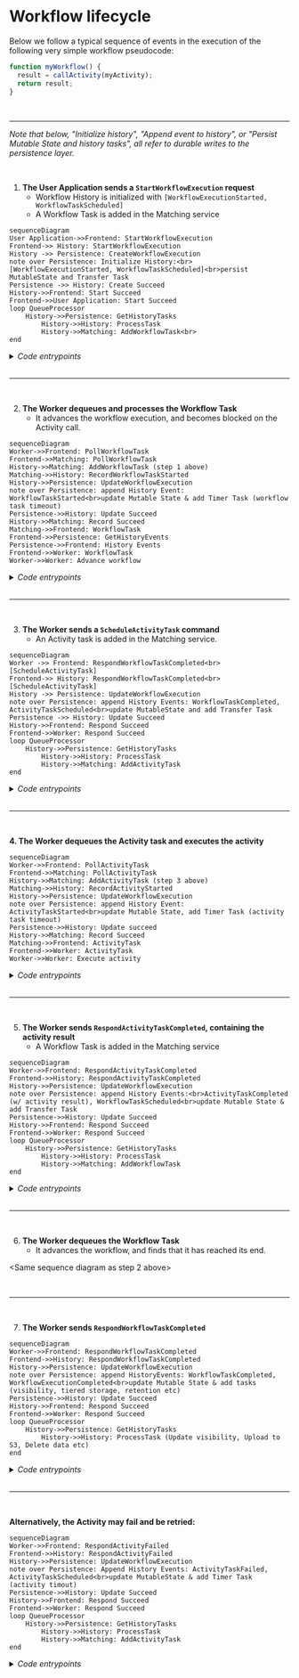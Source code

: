 # Workflow lifecycle

Below we follow a typical sequence of events in the execution of the following very simple workflow pseudocode:

```javascript
function myWorkflow() {
  result = callActivity(myActivity);
  return result;
}
```

<br>

---

_Note that below, "Initialize history", "Append event to history", or "Persist Mutable State and history tasks", all refer to durable writes to the persistence layer._

<br>

1. **The User Application sends a `StartWorkflowExecution` request**
   - Workflow History is initialized with `[WorkflowExecutionStarted, WorkflowTaskScheduled]`
   - A Workflow Task is added in the Matching service

```mermaid
sequenceDiagram
User Application->>Frontend: StartWorkflowExecution
Frontend->> History: StartWorkflowExecution
History ->> Persistence: CreateWorkflowExecution
note over Persistence: Initialize History:<br>[WorkflowExecutionStarted, WorkflowTaskScheduled]<br>persist MutableState and Transfer Task
Persistence ->> History: Create Succeed
History->>Frontend: Start Succeed
Frontend->>User Application: Start Succeed
loop QueueProcessor
    History->>Persistence: GetHistoryTasks
		History->>History: ProcessTask
		History->>Matching: AddWorkflowTask<br>
end
```

<details>
<summary><i>Code entrypoints</i></summary>

- History service [`StartWorkflow` handler](https://github.com/temporalio/temporal/blob/ef49189005b5323c532264287af6c08a447aab8a/service/history/api/startworkflow/api.go#L157).
- History service [queue processors](https://github.com/temporalio/temporal/blob/ef49189005b5323c532264287af6c08a447aab8a/service/history/history_engine.go#L303) and [transfer task queue processor](https://github.com/temporalio/temporal/blob/ef49189005b5323c532264287af6c08a447aab8a/service/history/queues/queue_immediate.go#L150).

</details>
<br>

---

<br>

2. **The Worker dequeues and processes the Workflow Task**
   - It advances the workflow execution, and becomes blocked on the Activity call.

```mermaid
sequenceDiagram
Worker->>Frontend: PollWorkflowTask
Frontend->>Matching: PollWorkflowTask
History->>Matching: AddWorkflowTask (step 1 above)
Matching->>History: RecordWorkflowTaskStarted
History->>Persistence: UpdateWorkflowExecution
note over Persistence: append History Event: WorkflowTaskStarted<br>update Mutable State & add Timer Task (workflow task timeout)
Persistence->>History: Update Succeed
History->>Matching: Record Succeed
Matching->>Frontend: WorkflowTask
Frontend->>Persistence: GetHistoryEvents
Persistence->>Frontend: History Events
Frontend->>Worker: WorkflowTask
Worker->>Worker: Advance workflow
```

<details>
<summary><i>Code entrypoints</i></summary>

- History service [`RecordWorkflowTaskStarted` handler](https://github.com/temporalio/temporal/blob/ef49189005b5323c532264287af6c08a447aab8a/service/history/handler.go#L319)

</details>
<br>

---

<br>

3. **The Worker sends a `ScheduleActivityTask` command**
   - An Activity task is added in the Matching service.

```mermaid
sequenceDiagram
Worker ->> Frontend: RespondWorkflowTaskCompleted<br>[ScheduleActivityTask]
Frontend->> History: RespondWorkflowTaskCompleted<br>[ScheduleActivityTask]
History ->> Persistence: UpdateWorkflowExecution
note over Persistence: append History Events: WorkflowTaskCompleted, ActivityTaskScheduled<br>update MutableState and add Transfer Task
Persistence ->> History: Update Succeed
History->>Frontend: Respond Succeed
Frontend->>Worker: Respond Succeed
loop QueueProcessor
    History->>Persistence: GetHistoryTasks
		History->>History: ProcessTask
		History->>Matching: AddActivityTask
end
```

<details>
<summary><i>Code entrypoints</i></summary>

- History service [`ScheduleActivityTask` command handler](https://github.com/temporalio/temporal/blob/ef49189005b5323c532264287af6c08a447aab8a/service/history/workflow_task_handler.go#L338)

</details>
<br>

---

<br>

**4. The Worker dequeues the Activity task and executes the activity**

```mermaid
sequenceDiagram
Worker->>Frontend: PollActivityTask
Frontend->>Matching: PollActivityTask
History->>Matching: AddActivityTask (step 3 above)
Matching->>History: RecordActivityStarted
History->>Persistence: UpdateWorkflowExecution
note over Persistence: append History Event: ActivityTaskStarted<br>update Mutable State, add Timer Task (activity task timeout)
Persistence->>History: Update succeed
History->>Matching: Record Succeed
Matching->>Frontend: ActivityTask
Frontend->>Worker: ActivityTask
Worker->>Worker: Execute activity
```

<details>
<summary><i>Code entrypoints</i></summary>

- History service [`RecordActivityTaskStarted` handler](https://github.com/temporalio/temporal/blob/ef49189005b5323c532264287af6c08a447aab8a/service/history/handler.go#L287)

</details>
<br>

---

<br>

5. **The Worker sends `RespondActivityTaskCompleted`, containing the activity result**
   - A Workflow Task is added in the Matching service

```mermaid
sequenceDiagram
Worker->>Frontend: RespondActivityTaskCompleted
Frontend->>History: RespondActivityTaskCompleted
History->>Persistence: UpdateWorkflowExecution
note over Persistence: append History Events:<br>ActivityTaskCompleted  (w/ activity result), WorkflowTaskScheduled<br>update Mutable State & add Transfer Task
Persistence->>History: Update Succeed
History->>Frontend: Respond Succeed
Frontend->>Worker: Respond Succeed
loop QueueProcessor
    History->>Persistence: GetHistoryTasks
		History->>History: ProcessTask
		History->>Matching: AddWorkflowTask
end
```

<details>
<summary><i>Code entrypoints</i></summary>

- History service [`RespondActivityTaskCompleted` handler](https://github.com/temporalio/temporal/blob/ef49189005b5323c532264287af6c08a447aab8a/service/history/handler.go#L361)

</details>
<br>

---

<br>

6. **The Worker dequeues the Workflow Task**
   - It advances the workflow, and finds that it has reached its end.

\<Same sequence diagram as step 2 above\>

<br>

---

<br>

7. **The Worker sends `RespondWorkflowTaskCompleted`**

```mermaid
sequenceDiagram
Worker->>Frontend: RespondWorkflowTaskCompleted
Frontend->>History: RespondWorkflowTaskCompleted
History->>Persistence: UpdateWorkflowExecution
note over Persistence: append HistoryEvents: WorkflowTaskCompleted, WorkflowExecutionCompleted<br>update Mutable State & add tasks (visibility, tiered storage, retention etc)
Persistence->>History: Update Succeed
History->>Frontend: Respond Succeed
Frontend->>Worker: Respond Succeed
loop QueueProcessor
    History->>Persistence: GetHistoryTasks
		History->>History: ProcessTask (Update visibility, Upload to S3, Delete data etc)
end
```

<details>
<summary><i>Code entrypoints</i></summary>

- History service [`RespondWorkflowTaskCompleted` handler](https://github.com/temporalio/temporal/blob/ef49189005b5323c532264287af6c08a447aab8a/service/history/handler.go#L478)

</details>
<br>

---

<br>

**Alternatively, the Activity may fail and be retried:**

```mermaid
sequenceDiagram
Worker->>Frontend: RespondActivityFailed
Frontend->>History: RespondActivityFailed
History->>Persistence: UpdateWorkflowExecution
note over Persistence: Append History Events: ActivityTaskFailed, ActivityTaskScheduled<br>update MutableState & add Timer Task (activity timout)
Persistence->>History: Update Succeed
History->>Frontend: Respond Succeed
Frontend->>Worker: Respond Succeed
loop QueueProcessor
    History->>Persistence: GetHistoryTasks
		History->>History: ProcessTask
		History->>Matching: AddActivityTask
end
```

<details>
<summary><i>Code entrypoints</i></summary>

- History service [`RespondActivityTaskFailed` handler](https://github.com/temporalio/temporal/blob/ef49189005b5323c532264287af6c08a447aab8a/service/history/handler.go#L400)

</details>
